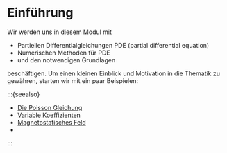 # Einführung

Wir werden uns in diesem Modul mit

* Partiellen Differentialgleichungen PDE (partial differential equation)
* Numerischen Methoden für PDE
* und den notwendigen Grundlagen

beschäftigen. Um einen kleinen Einblick und Motivation in die Thematik zu gewähren, starten wir mit ein paar Beispielen:

:::{seealso}
* [Die Poisson Gleichung](PoissonGleichung.md)
* [Variable Koeffizienten](VariableKoeffizienten.md)
* [Magnetostatisches Feld](StatischesMagnetfeld.md)
* 
:::